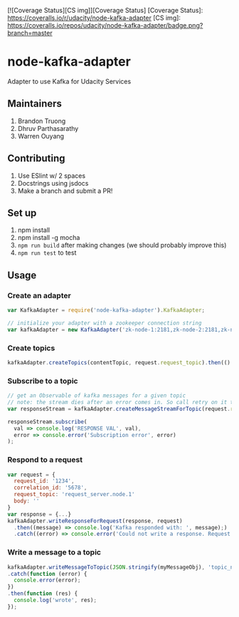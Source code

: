[![Coverage Status][CS img]][Coverage Status]
[Coverage Status]: https://coveralls.io/r/udacity/node-kafka-adapter
[CS img]: https://coveralls.io/repos/udacity/node-kafka-adapter/badge.png?branch=master

# node-kafka-adapter
Adapter to use Kafka for Udacity Services

## Maintainers
1. Brandon Truong
2. Dhruv Parthasarathy
3. Warren Ouyang

## Contributing
1. Use ESlint w/ 2 spaces
2. Docstrings using jsdocs
3. Make a branch and submit a PR!

## Set up

1. npm install
2. npm install -g mocha
3. `npm run build` after making changes (we should probably improve this)
4. `npm run test` to test


## Usage

### Create an adapter

```javascript
var KafkaAdapter = require('node-kafka-adapter').KafkaAdapter;

// initialize your adapter with a zookeeper connection string
var kafkaAdapter = new KafkaAdapter('zk-node-1:2181,zk-node-2:2181,zk-node-3:2181');
```

### Create topics
```javascript
kafkaAdapter.createTopics(contentTopic, request.request_topic).then(() => {});
```

### Subscribe to a topic

```javascript
// get an Observable of kafka messages for a given topic
// note: the stream dies after an error comes in. So call retry on it to have it restart
var responseStream = kafkaAdapter.createMessageStreamForTopic(request.request_topic, {autoCommit: false}).retry();

responseStream.subscribe(
  val => console.log('RESPONSE VAL', val),
  error => console.error('Subscription error', error)
);
```

### Respond to a request
```javascript
var request = {
  request_id: '1234',
  correlation_id: '5678',
  request_topic: 'request_server.node.1'
  body: ''
}
var response = {...}
kafkaAdapter.writeResponseForRequest(response, request)
  .then((message) => console.log('Kafka responded with: ', message);)
  .catch((error) => console.error('Could not write a response. Request: %j, Response %j', request, response));
```

### Write a message to a topic
```javascript
kafkaAdapter.writeMessageToTopic(JSON.stringify(myMessageObj), 'topic_name')
.catch(function (error) {
  console.error(error);
})
.then(function (res) {
  console.log('wrote', res);
});
```
